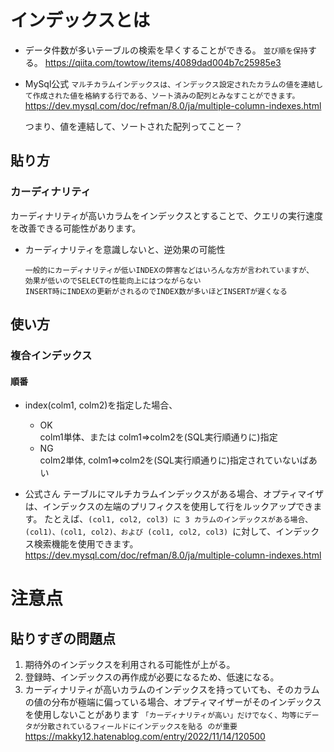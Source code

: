 # インデックスとは

- データ件数が多いテーブルの検索を早くすることができる。
  `並び順を保持`する。
  https://qiita.com/towtow/items/4089dad004b7c25985e3

- MySql公式
  `マルチカラムインデックスは、インデックス設定されたカラムの値を連結して作成された値を格納する行である、ソート済みの配列とみなすことができます。`
  https://dev.mysql.com/doc/refman/8.0/ja/multiple-column-indexes.html

  つまり、値を連結して、ソートされた配列ってことー？

## 貼り方

### カーディナリティ

カーディナリティが高いカラムをインデックスとすることで、クエリの実行速度を改善できる可能性があります。

- カーディナリティを意識しないと、逆効果の可能性
  ```
  一般的にカーディナリティが低いINDEXの弊害などはいろんな方が言われていますが、
  効果が低いのでSELECTの性能向上にはつながらない
  INSERT時にINDEXの更新がされるのでINDEX数が多いほどINSERTが遅くなる
  ```

## 使い方

### 複合インデックス

#### 順番

- index(colm1, colm2)を指定した場合、
  - OK  
    colm1単体、または colm1⇒colm2を(SQL実行順通りに)指定
  - NG  
    colm2単体, colm1⇒colm2を(SQL実行順通りに)指定されていないばあい

- 公式さん
テーブルにマルチカラムインデックスがある場合、オプティマイザは、インデックスの左端のプリフィクスを使用して行をルックアップできます。 
たとえば、`(col1, col2, col3) に 3 カラムのインデックスがある場合、(col1)、(col1, col2)、および (col1, col2, col3) `に対して、インデックス検索機能を使用できます。
https://dev.mysql.com/doc/refman/8.0/ja/multiple-column-indexes.html


# 注意点
## 貼りすぎの問題点
1. 期待外のインデックスを利用される可能性が上がる。
1. 登録時、インデックスの再作成が必要になるため、低速になる。
1. カーディナリティが高いカラムのインデックスを持っていても、そのカラムの値の分布が極端に偏っている場合、オプティマイザーがそのインデックスを使用しないことがあります
  `「カーディナリティが高い」だけでなく、均等にデータが分散されているフィールドにインデックスを貼る のが重要`
  https://makky12.hatenablog.com/entry/2022/11/14/120500